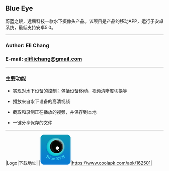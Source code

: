 ## Blue Eye
蔚蓝之眼，远届科技一款水下摄像头产品。该项目是产品的移动APP，运行于安卓系统，最低支持安卓5.0。
***
### Author: Eli Chang
### E-mail: eliflichang@gmail.com
***
### 主要功能
* 实现对水下设备的控制；包括设备移动、视频清晰度切换等

* 播放来自水下设备的高清视频

* 截取和录制正在播放的视频，并保存到本地

* 一键分享保存的文件

--------------
|Logo|下载地址|
|![logo](/app/src/main/res/mipmap-xhdpi/logo.png "logo")|https://www.coolapk.com/apk/162501|
